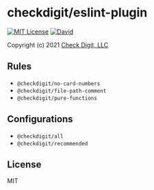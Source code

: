 # checkdigit/eslint-plugin

[![MIT License](https://img.shields.io/github/license/checkdigit/eslint-plugin)](https://github.com/checkdigit/eslint-plugin/blob/master/LICENSE.txt)
[![David](https://status.david-dm.org/gh/checkdigit/eslint-plugin.svg)](https://status.david-dm.org/gh/checkdigit/eslint-plugin.svg)

Copyright (c) 2021 [Check Digit, LLC](https://checkdigit.com)

## Rules

* `@checkdigit/no-card-numbers`
* `@checkdigit/file-path-comment`
* `@checkdigit/pure-functions`

## Configurations

* `@checkdigit/all`
* `@checkdigit/recommended`

## License

MIT
